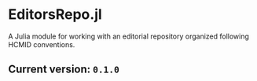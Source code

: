 # EditorsRepo.jl

A Julia module for working with an editorial repository organized following HCMID conventions.


## Current version: `0.1.0`

